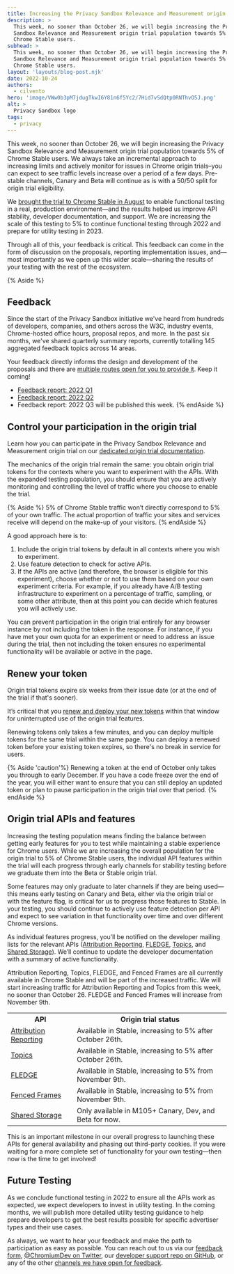 ```yaml
---
title: Increasing the Privacy Sandbox Relevance and Measurement origin trial to 5%
description: >
  This week, no sooner than October 26, we will begin increasing the Privacy
  Sandbox Relevance and Measurement origin trial population towards 5% of
  Chrome Stable users.
subhead: >
  This week, no sooner than October 26, we will begin increasing the Privacy
  Sandbox Relevance and Measurement origin trial population towards 5% of
  Chrome Stable users.
layout: 'layouts/blog-post.njk'
date: 2022-10-24
authors:
  - cilvento
hero: 'image/VWw0b3pM7jdugTkwI6Y81n6f5Yc2/7Hid7vSdQtp0RNThvO5J.png'
alt: >
  Privacy Sandbox logo
tags:
  - privacy
---
```


This week, no sooner than October 26, we will begin increasing the Privacy
Sandbox Relevance and Measurement origin trial population towards 5% of Chrome
Stable users. We always take an incremental approach to increasing limits and
actively monitor for issues in Chrome origin trials–you can expect to see
traffic levels increase over a period of a few days. Pre-stable channels, Canary
and Beta will continue as is with a 50/50 split for origin trial eligibility.

We [brought the trial to Chrome Stable in
August](/blog/expanding-privacy-sandbox-testing/) to enable functional testing
in a real, production environment—and the results helped us improve API
stability, developer documentation, and support. We are increasing the scale of
this testing to 5% to continue functional testing through 2022 and prepare for
utility testing in 2023.

Through all of this, your feedback is critical. This feedback can come in the
form of discussion on the proposals, reporting implementation issues, and—most
importantly as we open up this wider scale—sharing the results of your testing
with the rest of the ecosystem.

{% Aside %}
## Feedback

Since the start of the Privacy Sandbox initiative we've heard from hundreds of
developers, companies, and others across the W3C, industry events, Chrome-hosted
office hours, proposal repos, and more. In the past six months, we've shared
quarterly summary reports, currently totalling 145 aggregated feedback topics
across 14 areas.

Your feedback directly informs the design and development of the proposals and
there are [multiple routes open for you to provide
it](/docs/privacy-sandbox/feedback/). Keep it coming!

*   [Feedback report: 2022 Q1](/docs/privacy-sandbox/feedback/report-2022-q1/)
*   [Feedback report: 2022 Q2](/docs/privacy-sandbox/feedback/report-2022-q2/)
*   Feedback report: 2022 Q3 will be published this week.
{% endAside %}

## Control your participation in the origin trial

Learn how you can participate in the Privacy Sandbox Relevance and Measurement
origin trial on our [dedicated origin trial
documentation](/docs/privacy-sandbox/unified-origin-trial/).

The mechanics of the origin trial remain the same: you obtain origin trial
tokens for the contexts where you want to experiment with the APIs. With the
expanded testing population, you should ensure that you are actively monitoring
and controlling the level of traffic where you choose to enable the trial.

{% Aside %}
5% of Chrome Stable traffic won’t directly correspond to 5% of your own traffic.
The actual proportion of traffic your sites and services receive will depend on
the make-up of your visitors.
{% endAside %}

A good approach here is to:

1. Include the origin trial tokens by default in all contexts where you wish to
   experiment.
2. Use feature detection to check for active APIs.
3. If the APIs are active (and therefore, the browser is eligible for this
   experiment), choose whether or not to use them based on your own experiment
   criteria. For example, if you already have A/B testing infrastructure to
   experiment on a percentage of traffic, sampling, or some other attribute,
   then at this point you can decide which features you will actively use.

You can prevent participation in the origin trial entirely for any browser
instance by not including the token in the response. For instance, if you have
met your own quota for an experiment or need to address an issue during the
trial, then not including the token ensures no experimental functionality will
be available or active in the page. 

## Renew your token

Origin trial tokens expire six weeks from their issue date (or at the end of the
trial if that's sooner).

It’s critical that you [renew and deploy your new
tokens](/docs/web-platform/origin-trials/#renew) within that window for
uninterrupted use of the origin trial features. 

Renewing tokens only takes a few minutes, and you can deploy multiple tokens for
the same trial within the same page. You can deploy a renewed token before your
existing token expires, so there's no break in service for users.

{% Aside 'caution'%}
Renewing a token at the end of October only takes you through to early December.
If you have a code freeze over the end of the year, you will either want to
ensure that you can still deploy an updated token or plan to pause participation
in the origin trial over that period.
{% endAside %}

## Origin trial APIs and features

Increasing the testing population means finding the balance between getting
early features for you to test while maintaining a stable experience for Chrome
users. While we are increasing the overall population for the origin trial to 5%
of Chrome Stable users, the individual API features within the trial will each
progress through early channels for stability testing before we graduate them
into the Beta or Stable origin trial.

Some features may only graduate to later channels if they are being used—this
means early testing on Canary and Beta, either via the origin trial or with the
feature flag, is critical for us to progress those features to Stable. In your
testing, you should continue to actively use feature detection per API and
expect to see variation in that functionality over time and over different
Chrome versions.

As individual features progress, you’ll be notified on the developer mailing
lists for the relevant APIs ([Attribution
Reporting](https://groups.google.com/a/chromium.org/g/attribution-reporting-api-dev),
[FLEDGE](https://groups.google.com/a/chromium.org/g/fledge-api-announce),
[Topics](https://groups.google.com/a/chromium.org/g/topics-api-announce), and
[Shared
Storage](https://groups.google.com/a/chromium.org/g/shared-storage-api-announcements)).
We’ll continue to update the developer documentation with a summary of active
functionality.

Attribution Reporting, Topics, FLEDGE, and Fenced Frames are all currently
available in Chrome Stable and will be part of the increased traffic. We will
start increasing traffic for Attribution Reporting and Topics from this week, no
sooner than October 26. FLEDGE and Fenced Frames will increase from November
9th.

<table>
  <tr>
   <th>API</th>
   <th>Origin trial status</th>
  </tr>
  <tr>
   <td><a href="/docs/privacy-sandbox/attribution-reporting/">Attribution Reporting</a>
   </td>
   <td>Available in Stable, increasing to 5% after October 26th.
   </td>
  </tr>
  <tr>
   <td><a href="/docs/privacy-sandbox/topics/">Topics</a>
   </td>
   <td>Available in Stable, increasing to 5% after October 26th.
   </td>
  </tr>
  <tr>
   <td><a href="/docs/privacy-sandbox/fledge/">FLEDGE</a>
   </td>
   <td>Available in Stable, increasing to 5% from November 9th.
   </td>
  </tr>
  <tr>
   <td><a href="/docs/privacy-sandbox/fenced-frame/">Fenced Frames</a>
   </td>
   <td>Available in Stable, increasing to 5% from November 9th.
   </td>
  </tr>
  <tr>
   <td><a href="/docs/privacy-sandbox/shared-storage/">Shared Storage</a>
   </td>
   <td>Only available in M105+ Canary, Dev, and Beta for now.
   </td>
  </tr>
</table>

This is an important milestone in our overall progress to launching these APIs
for general availability and phasing out third-party cookies. If you were
waiting for a more complete set of functionality for your own testing—then now
is the time to get involved! 

## Future Testing

As we conclude functional testing in 2022 to ensure all the APIs work as
expected, we expect developers to invest in utility testing. In the coming
months, we will publish more detailed utility testing guidance to help prepare
developers to get the best results possible for specific advertiser types and
their use cases.

As always, we want to hear your feedback and make the path to participation as
easy as possible. You can reach out to us via our [feedback
form](https://goo.gle/privacy-sandbox-feedback), [@ChromiumDev on
Twitter](https://twitter.com/ChromiumDev), our [developer support repo on
GitHub](https://github.com/GoogleChromeLabs/privacy-sandbox-dev-support), or any
of the other [channels we have open for
feedback](/docs/privacy-sandbox/feedback/).
